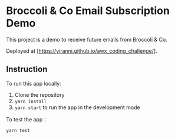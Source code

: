 # Broccoli & Co Email Subscription Demo

This project is a demo to receive future emails from Broccoli & Co.

Deployed at [https://yiranni.github.io/awx_coding_challenge/].

## Instruction

To run this app locally: 

1. Clone the repository
2. `yarn install` 
3. `yarn start` to run the app in the development mode

To test the app：

`yarn test`
